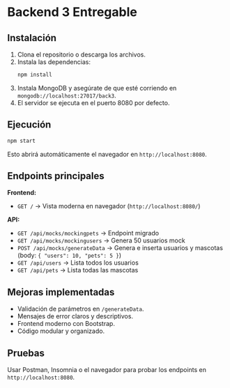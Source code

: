 # Backend 3 Entregable

## Instalación

1. Clona el repositorio o descarga los archivos.
2. Instala las dependencias:
   ```bash
   npm install
   ```
3. Instala MongoDB y asegúrate de que esté corriendo en `mongodb://localhost:27017/back3`.
4. El servidor se ejecuta en el puerto 8080 por defecto.

## Ejecución

```bash
npm start
```
Esto abrirá automáticamente el navegador en `http://localhost:8080`.

## Endpoints principales


**Frontend:**
  - `GET /` → Vista moderna en navegador (`http://localhost:8080/`)

**API:**
  - `GET /api/mocks/mockingpets` → Endpoint migrado
  - `GET /api/mocks/mockingusers` → Genera 50 usuarios mock
  - `POST /api/mocks/generateData` → Genera e inserta usuarios y mascotas (body: `{ "users": 10, "pets": 5 }`)
  - `GET /api/users` → Lista todos los usuarios
  - `GET /api/pets` → Lista todas las mascotas

## Mejoras implementadas

- Validación de parámetros en `/generateData`.
- Mensajes de error claros y descriptivos.
- Frontend moderno con Bootstrap.
- Código modular y organizado.

## Pruebas
Usar Postman, Insomnia o el navegador para probar los endpoints en `http://localhost:8080`.


